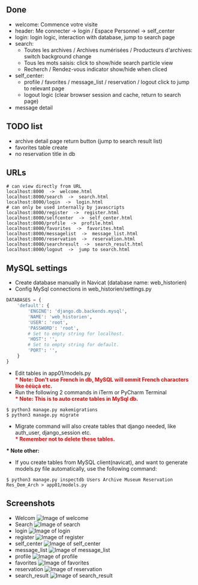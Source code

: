 ## Done
- welcome: Commence votre visite
- header: Me connecter -> login / Espace Personnel -> self_center
- login: login logic, interaction with database, jump to search page
- search: 
    - Toutes les archives / Archives numérisées / Producteurs d'archives: switch background change
    - Tous les mots saisis: click to show/hide search particle view
    - Recherch / Rendez-vous indicator show/hide when cliced
- self_center:
    - profile / favorites / message_list / reservation / logout click to jump to relevant page
    - logout logic (clear browser session and cache, return to search page)
- message detail
       
## TODO list
- archive detail page return button (jump to search result list)
- favorites table create
- no reservation title in db



## URLs
```
# can view directly from URL
localhost:8000  ->  welcome.html
localhost:8000/search  ->  search.html
localhost:8000/login  ->  login.html
# can only be used internally by javascripts
localhost:8000/register  ->  register.html
localhost:8000/selfcenter  ->  self_center.html
localhost:8000/profile  ->  profile.html
localhost:8000/favorites  ->  favorites.html
localhost:8000/messagelist  ->  message_list.html
localhost:8000/reservation  ->  reservation.html
localhost:8000/searchresult  ->  search_result.html
localhost:8000/logout  ->  jump to search.html
```

## MySQL settings
- Create database manually in Navicat (database name: web_historien)
- Config MySql connections in web_historien/settings.py  
```python
DATABASES = {  
    'default': {  
        'ENGINE': 'django.db.backends.mysql',  
        'NAME': 'web_historien',  
        'USER': 'root',  
        'PASSWORD': 'root',  
        # Set to empty string for localhost.  
        'HOST': '',  
        # Set to empty string for default.  
        'PORT': '',  
    }  
}
```
- Edit tables in app01/models.py  
<font color=red>**\* Note: Don't use French in db, MySQL will ommit French characters like èéùçà etc.**</font>
- Run the following 2 commands in iTerm or PyCharm Terminal  
<font color=red>**\* Note: This is to auto create tables in MySql db.**</font>
```shell script
$ python3 manage.py makemigrations  
$ python3 manage.py migrate  
```
- Migrate command will also create tables that django needed, like auth_user, django_session etc.  
<font color=red>**\* Remember not to delete these tables.**</font>
  
**\* Note other:**  
- If you create tables from MySQL client(navicat), and want to generate models.py file automatically, use the following command:   
```shell script
$ python3 manage.py inspectdb Users Archive Museum Reservation Res_Dem_Arch > app01/models.py
```

## Screenshots
- Welcom  ![Image of welcome](1_welcome.png)
- Search  ![Image of search](2_search.png)
- login  ![Image of login](3_login.png)
- register  ![Image of register](4_register.png)
- self_center  ![Image of self_center](5_self_center.png)
- message_list  ![Image of message_list](6_message_list.png)
- profile  ![Image of profile](7_profile.png)
- favorites  ![Image of favorites](8_favorites.png)
- reservation  ![Image of reservation](9_reservation.png)
- search_result  ![Image of search_result](10_search_result.png)
